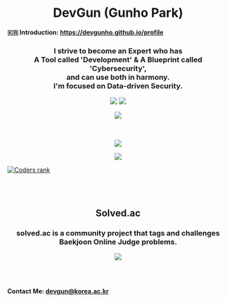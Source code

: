 <h1 align="center">DevGun (Gunho Park)</h1>

**🇰🇷 Introduction: https://devgunho.github.io/profile**

<h3 align="center">
    I strive to become an Expert who has<br/>
    A Tool called 'Development' & A Blueprint called 'Cybersecurity',<br/>
    and can use both in harmony.<br/>
    I'm focused on Data-driven Security.
</h3>
<p align="center">
    <a href="https://www.linkedin.com/in/gunho-park-%EB%B0%95%EA%B1%B4%ED%98%B8-319a6b18b/">
    <img src="https://img.shields.io/badge/-LinkedIn-blue?style=flat-square&logo=Linkedin&logoColor=white&link=https://www.linkedin.com/in/gunho-park-%EB%B0%95%EA%B1%B4%ED%98%B8-319a6b18b/"/></a>
    <a href="https://facebook.com/devgunho">
		<img src="https://img.shields.io/badge/facebook-1877f2?style=flat-square&logo=facebook&logoColor=white&link=https://www.facebook.com/profile.php?id=100034064333066"/></a>
</p>


<div align="center"><img src="https://hits.seeyoufarm.com/api/count/incr/badge.svg?url=https%3A%2F%2Fgithub.com%2Fdevgunho&count_bg=%236BE3D4&title_bg=%23555555&icon=&icon_color=%23E7E7E7&title=hits&edge_flat=false"/></div>

<br/>

<br/>

<p align="center"><img src="https://github-profile-trophy.vercel.app/?username=devgunho&row=1&column=5&margin-w=15)"/></p>

<p align="center"><img src="https://github-readme-streak-stats.herokuapp.com/?user=devgunho&theme=graywhite"/></p>

[![Coders rank](https://cr-skills-chart-widget.azurewebsites.net/api/api?username=devgunho)](https://profile.codersrank.io/user/devgunho)

<br/>

<br/>

<h2 align="center">
    Solved.ac
</h2>
<h3 align="center">
    solved.ac is a community project that tags and challenges Baekjoon Online Judge problems.</h3>

<p align="center"><img src="http://mazassumnida.wtf/api/v2/generate_badge?boj=pghufs2015"/></p>

<br/>

<br/>

**Contact Me: devgun@korea.ac.kr**
